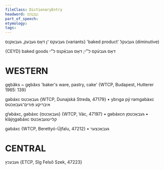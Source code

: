 ```yaml
---
fileClass: DictionaryEntry
headword: געבעקס
part_of_speech: 
etymology: 
tags: 
---
```

געבעקס
־ן
דאָס
געבעק, געבאַקנס {variants}
'baked product'
געבעקל
(diminutive)

{CEYD}
baked goods דאָס געבע֜קס ל״י; דאָס געבאַ֜קנס ל״י

WESTERN
========

gębăks ~ gębăxs 'baker's ware, pastry, cake' {WTCP, Budapest, Hutterer 1965: 139}

gəbáxc געבאַכטס {WTCP, Dunajská Streda, 47179}
	•	ybrɩgə pýˑrəmgəbàxc איבריקע פּורים־געבאַכטס

gʲəbáxc, gəbáxc {געבאַכטס} {WTCP, Vác, 47197}
	•	gəbáxcn געבאַכטסן
	•	klàjŋgəbáxc קליינגעבאַכטס 

gəbáxc {WTCP, Berettyó-Újfalu, 47212}
	•	געבאַכצער

CENTRAL
========

געבעכץ {ETCP, Sîg Felső Szek, 47223}

